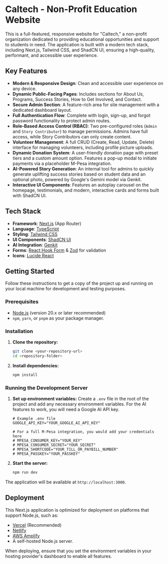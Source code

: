 # Caltech - Non-Profit Education Website

This is a full-featured, responsive website for "Caltech," a non-profit organization dedicated to providing educational opportunities and support to students in need. The application is built with a modern tech stack, including Next.js, Tailwind CSS, and ShadCN UI, ensuring a high-quality, performant, and accessible user experience.

## Key Features

- **Modern & Responsive Design**: Clean and accessible user experience on any device.
- **Dynamic Public-Facing Pages**: Includes sections for About Us, Programs, Success Stories, How to Get Involved, and Contact.
- **Secure Admin Section**: A feature-rich area for site management with a dedicated dashboard layout.
- **Full Authentication Flow**: Complete with login, sign-up, and forgot password functionality to protect admin routes.
- **Role-Based Access Control (RBAC)**: Two pre-configured roles (`Admin` and `Story Contributor`) to manage permissions. Admins have full access, while Story Contributors can only create content.
- **Volunteer Management**: A full CRUD (Create, Read, Update, Delete) interface for managing volunteers, including profile picture uploads.
- **Dynamic Donation System**: A user-friendly donation page with preset tiers and a custom amount option. Features a pop-up modal to initiate payments via a placeholder M-Pesa integration.
- **AI-Powered Story Generation**: An internal tool for admins to quickly generate uplifting success stories based on student data and an optional photo, powered by Google's Gemini model via Genkit.
- **Interactive UI Components**: Features an autoplay carousel on the homepage, testimonials, and modern, interactive cards and forms built with ShadCN UI.


## Tech Stack

- **Framework**: [Next.js](https://nextjs.org/) (App Router)
- **Language**: [TypeScript](https://www.typescriptlang.org/)
- **Styling**: [Tailwind CSS](https://tailwindcss.com/)
- **UI Components**: [ShadCN UI](https://ui.shadcn.com/)
- **AI Integration**: [Genkit](https://firebase.google.com/docs/genkit)
- **Forms**: [React Hook Form](https://react-hook-form.com/) & [Zod](https://zod.dev/) for validation
- **Icons**: [Lucide React](https://lucide.dev/guide/packages/lucide-react)

## Getting Started

Follow these instructions to get a copy of the project up and running on your local machine for development and testing purposes.

### Prerequisites

- [Node.js](https://nodejs.org/) (version 20.x or later recommended)
- `npm`, `yarn`, or `pnpm` as your package manager.

### Installation

1.  **Clone the repository:**
    ```bash
    git clone <your-repository-url>
    cd <repository-folder>
    ```

2.  **Install dependencies:**
    ```bash
    npm install
    ```

### Running the Development Server

1.  **Set up environment variables:**
    Create a `.env` file in the root of the project and add any necessary environment variables. For the AI features to work, you will need a Google AI API key.
    ```env
    # Example .env file
    GOOGLE_API_KEY="YOUR_GOOGLE_AI_API_KEY"

    # For a full M-Pesa integration, you would add your credentials here
    # MPESA_CONSUMER_KEY="YOUR_KEY"
    # MPESA_CONSUMER_SECRET="YOUR_SECRET"
    # MPESA_SHORTCODE="YOUR_TILL_OR_PAYBILL_NUMBER"
    # MPESA_PASSKEY="YOUR_PASSKEY"
    ```

2.  **Start the server:**
    ```bash
    npm run dev
    ```

The application will be available at `http://localhost:3000`.

## Deployment

This Next.js application is optimized for deployment on platforms that support Node.js, such as:

-   [Vercel](https://vercel.com/) (Recommended)
-   [Netlify](https://www.netlify.com/)
-   [AWS Amplify](https://aws.amazon.com/amplify/)
-   A self-hosted Node.js server.

When deploying, ensure that you set the environment variables in your hosting provider's dashboard to enable all features.
